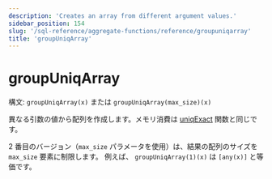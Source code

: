 ```yaml
---
description: 'Creates an array from different argument values.'
sidebar_position: 154
slug: '/sql-reference/aggregate-functions/reference/groupuniqarray'
title: 'groupUniqArray'
---
```





# groupUniqArray

構文: `groupUniqArray(x)` または `groupUniqArray(max_size)(x)`

異なる引数の値から配列を作成します。メモリ消費は [uniqExact](../../../sql-reference/aggregate-functions/reference/uniqexact.md) 関数と同じです。

2 番目のバージョン（`max_size` パラメータを使用）は、結果の配列のサイズを `max_size` 要素に制限します。
例えば、 `groupUniqArray(1)(x)` は `[any(x)]` と等価です。
